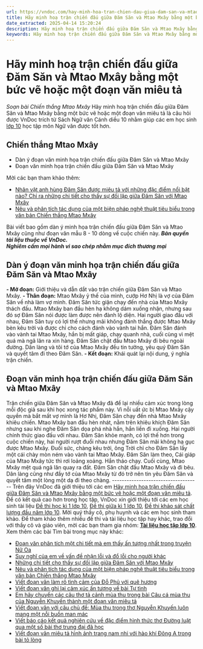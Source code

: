 ```yaml
---
url: https://vndoc.com/hay-minh-hoa-tran-chien-dau-giua-dam-san-va-mtao-mxay-bang-mot-buc-ve-hoac-mot-doan-van-mieu-ta-276347
title: Hãy minh hoạ trận chiến đấu giữa Đăm Săn và Mtao Mxây bằng một bức vẽ hoặc một đoạn văn miêu tả - Soạn bài Chiến thắng Mtao Mxây - VnDoc.com
date_extracted: 2025-04-14 15:20:24
description: Hãy minh hoạ trận chiến đấu giữa Đăm Săn và Mtao Mxây bằng một bức vẽ hoặc một đoạn văn miêu tả là tài liệu bao gồm dàn ý và đoạn văn mẫu được VnDoc biên soạn trong chương trình Ngữ Văn 10 sách Cánh diều gửi tặng các em học sinh.
keywords: Hãy minh hoạ trận chiến đấu giữa Đăm Săn và Mtao Mxây bằng một bức vẽ hoặc một đoạn văn miêu tả,Soạn bài Chiến thắng Mtao Mxây,Chiến thắng Mtao Mxây,Dàn ý đoạn văn minh họa trận chiến đấu giữa Đăm Săn và Mtao Mxây,Đoạn văn minh họa trận chiến đấu giữa Đăm Săn và Mtao Mxây
---
```


# Hãy minh hoạ trận chiến đấu giữa Đăm Săn và Mtao Mxây bằng một bức vẽ hoặc một đoạn văn miêu tả
 _Soạn bài Chiến thắng Mtao Mxây_
Hãy minh hoạ trận chiến đấu giữa Đăm Săn và Mtao Mxây bằng một bức vẽ hoặc một đoạn văn miêu tả là câu hỏi được VnDoc trích từ Sách Ngữ văn Cánh diều 10 nhằm giúp các em học sinh [lớp 10](<https://vndoc.com/tai-lieu-hoc-tap-lop10>) học tập môn Ngữ văn được tốt hơn.
## Chiến thắng Mtao Mxây
  * Dàn ý đoạn văn minh họa trận chiến đấu giữa Đăm Săn và Mtao Mxây
  * Đoạn văn minh họa trận chiến đấu giữa Đăm Săn và Mtao Mxây

Mời các bạn tham khảo thêm:
  * [Nhân vật anh hùng Đăm Săn được miêu tả với những đặc điểm nổi bật nào? Chỉ ra những chi tiết cho thấy sự đối lập giữa Đăm Săn với Mtao Mxây](<https://vndoc.com/nhan-vat-anh-hung-dam-san-duoc-mieu-ta-voi-nhung-dac-diem-noi-bat-nao-chi-ra-nhung-chi-tiet-cho-thay-su-doi-lap-giua-dam-san-voi-mtao-mxay-276305>)
  * [Nêu và phân tích tác dụng của một biện pháp nghệ thuật tiêu biểu trong văn bản Chiến thắng Mtao Mxây](<https://vndoc.com/neu-va-phan-tich-tac-dung-cua-mot-bien-phap-nghe-thuat-tieu-bieu-trong-van-ban-chien-thang-mtao-mxay-276310>)

Bài viết bao gồm dàn ý minh họa trận chiến đấu giữa Đăm Săn và Mtao Mxây cũng như đoạn văn mẫu 8 - 10 dòng về cuộc chiến này.
_**Bản quyền tài liệu thuộc về VnDoc.**_  
_**Nghiêm cấm mọi hành vi sao chép nhằm mục đích thương mại**_
## Dàn ý đoạn văn minh họa trận chiến đấu giữa Đăm Săn và Mtao Mxây
**\- Mở đoạn:** Giới thiệu và dẫn dắt vào trận chiến giữa Đăm Săn và Mtao Mxây.
**\- Thân đoạn:**
Mtao Mxây ỷ thế của mình, cướp Hơ Nhị là vợ của Đăm Săn về nhà làm vợ mình.
Đăm Săn tức giận chạy đến nhà của Mtao Mxây thách đấu. Mtao Mxây ban đầu hèn hạ không dám xuống nhận, nhưng sau đó sợ Đăm Săn nói được làm được nên đành lộ diện.
Hai người giao đấu với nhau, Đăm Săn tuy có lợi thế nhưng mãi không đánh thắng được Mtao Mxây bèn kêu trời và được chỉ cho cách đánh vào vành tai hắn.
Đăm Săn đánh vào vành tai Mtao Mxây, hắn bị mất giáp, chạy quanh nhà, cuối cùng vì mệt quá mà ngã lăn ra xin hàng.
Đăm Săn chặt đầu Mtao Mxây đi bêu ngoài đường. Dân làng và tôi tớ của Mtao Mxây đều tin tưởng, yêu quý Đăm Săn và quyết tâm đi theo Đăm Săn.
**\- Kết đoạn:** Khái quát lại nội dung, ý nghĩa trận chiến.
## Đoạn văn minh họa trận chiến đấu giữa Đăm Săn và Mtao Mxây
Trận chiến giữa Đăm Săn và Mtao Mxây đã để lại nhiều cảm xúc trong lòng mỗi độc giả sau khi học xong tác phẩm này. Vì nỗi uất ức bị Mtao Mxây cậy quyền mà bắt mất vợ mình là Hơ Nhị, Đăm Săn chạy đến nhà Mtao Mxây khiêu chiến. Mtao Mxây ban đầu hèn nhát, nằm trên khiêu khích Đăm Săn nhưng sau khi nghe Đăm Săn dọa phá nhà hắn, hắn liền đi xuống. Hai người chính thức giao đấu với nhau. Đăm Săn khỏe mạnh, có lợi thế hơn trong cuộc chiến này, hai người rượt đuổi nhau nhưng Đăm Săn mãi không hạ gục được Mtao Mxây. Đuối sức, chàng kêu trời, ông Trời chỉ cho Đăm Săn lấy một cái chày mòn ném vào vành tai Mtao Mxây. Đăm Săn làm theo, Cái giáp của Mtao Mxây tức thì rơi loảng xoảng. Hắn tháo chạy. Cuối cùng, Mtao Mxây mệt quá ngã lăn quay ra đất. Đăm Săn chặt đầu Mtao Mxây và đi bêu. Dân làng cũng như đầy tớ của Mtao Mxây từ đó trở nên tin yêu Đăm Săn và quyết tâm một lòng một dạ đi theo chàng.
\------------------------------------
Trên đây VnDoc đã giới thiệu tới các em [Hãy minh hoạ trận chiến đấu giữa Đăm Săn và Mtao Mxây bằng một bức vẽ hoặc một đoạn văn miêu tả](<https://vndoc.com/hay-minh-hoa-tran-chien-dau-giua-dam-san-va-mtao-mxay-bang-mot-buc-ve-hoac-mot-doan-van-mieu-ta-276347>). Để có kết quả cao hơn trong học tập, VnDoc xin giới thiệu tới các em học sinh tài liệu [Đề thi học kì 1 lớp 10](<https://vndoc.com/de-thi-hoc-ki-1-lop10>), [Đề thi giữa kì 1 lớp 10](<https://vndoc.com/de-thi-giua-ki-1-lop10>), [Đề thi khảo sát chất lượng đầu năm lớp 10](<https://vndoc.com/khao-sat-chat-luong-dau-nam-lop10>). Mời quý thầy cô, phụ huynh và các em học sinh tham khảo.
Để tham khảo thêm nhiều đề thi và tài liệu học tập hay khác, trao đổi với thầy cô và giáo viên, mời các bạn tham gia nhóm: **[Tài liệu học tập lớp 10](</goto?u=aHR0cHM6Ly93d3cuZmFjZWJvb2suY29tL2dyb3Vwcy9UYWkubGlldS5ob2MudGFwLmxvcC4xMC5WTkRPQw%3D%3D>)**.
Xem thêm các bài Tìm bài trong mục này khác:
  * [Đoạn văn phân tích một chi tiết mà em thấy ấn tượng nhất trong truyện Nữ Oa](</doan-van-phan-tich-mot-chi-tiet-ma-em-thay-an-tuong-nhat-trong-truyen-nu-oa-302725>)
  * [Suy nghĩ của em về vấn đề nhận lỗi và đổ lỗi cho người khác](</suy-nghi-cua-em-ve-van-de-nhan-loi-va-do-loi-cho-nguoi-khac-276304>)
  * [Những chi tiết cho thấy sự đối lập giữa Đăm Săn với Mtao Mxây](</nhan-vat-anh-hung-dam-san-duoc-mieu-ta-voi-nhung-dac-diem-noi-bat-nao-chi-ra-nhung-chi-tiet-cho-thay-su-doi-lap-giua-dam-san-voi-mtao-mxay-276305>)
  * [Nêu và phân tích tác dụng của một biện pháp nghệ thuật tiêu biểu trong văn bản Chiến thắng Mtao Mxây](</neu-va-phan-tich-tac-dung-cua-mot-bien-phap-nghe-thuat-tieu-bieu-trong-van-ban-chien-thang-mtao-mxay-276310>)
  * [Viết đoạn văn làm rõ tình cảm của Đỗ Phủ với quê hương](</viet-doan-van-lam-ro-tinh-cam-cua-do-phu-voi-que-huong-278021>)
  * [Viết đoạn văn ghi lại cảm xúc ấn tượng về bài Tự tình](</viet-doan-van-ghi-lai-cam-xuc-an-tuong-ve-bai-tu-tinh-278023>)
  * [Em hãy chuyển các câu thơ tả cảnh mùa thu trong bài Câu cá mùa thu của Nguyễn Khuyến thành một đoạn văn miêu tả](</em-hay-chuyen-cac-cau-tho-ta-canh-mua-thu-trong-bai-cau-ca-mua-thu-thanh-mot-doan-van-mieu-ta-278025>)
  * [Viết đoạn văn với câu chủ đề: Mùa thu trong thơ Nguyễn Khuyến luôn mang một nỗi buồn man mác](</viet-doan-van-voi-cau-chu-de-mua-thu-trong-tho-nguyen-khuyen-luon-mang-mot-noi-buon-man-mac-278030>)
  * [Viết báo cáo kết quả nghiên cứu về đặc điểm hình thức thơ Đường luật qua một số bài thơ trung đại đã học](</viet-bao-cao-ket-qua-nghien-cuu-ve-dac-diem-hinh-thuc-tho-duong-luat-302729>)
  * [Viết đoạn văn miêu tả hình ảnh trang nam nhi với hào khí Đông A trong bài tỏ lòng](</viet-doan-van-mieu-ta-hinh-anh-trang-nam-nhi-voi-hao-khi-dong-a-trong-bai-to-long-278035>)

